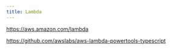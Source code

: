 ```yaml
---
title: Lambda
---
```


https://aws.amazon.com/lambda

https://github.com/awslabs/aws-lambda-powertools-typescript
